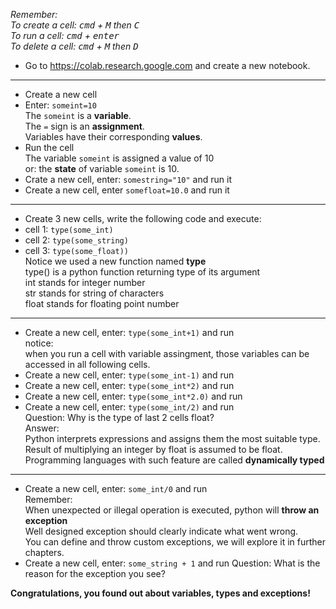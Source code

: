   *Remember:*  
  *To create a cell: <kbd>cmd</kbd> + <kbd>M</kbd> then <kbd>C</kbd>*  
  *To run a cell: <kbd>cmd</kbd> + <kbd>enter</kbd>*  
  *To delete a cell: <kbd>cmd</kbd> + <kbd>M</kbd> then <kbd>D</kbd>*  
* Go to https://colab.research.google.com and create a new notebook.
---
* Create a new cell
* Enter: `someint=10`    
  The `someint` is a **variable**.  
  The `=` sign is an **assignment**.  
  Variables have their corresponding **values**.  
* Run the cell  
  The variable `someint` is assigned a value of 10  
  or: the **state** of variable `someint` is 10.
* Crate a new cell, enter: `somestring="10"` and run it
* Create a new cell, enter `somefloat=10.0` and run it  
---
* Create 3 new cells, write the following code and execute:
* cell 1: `type(some_int)`
* cell 2: `type(some_string)`
* cell 3: `type(some_float))`  
  Notice we used a new function named **type**  
  type() is a python function returning type of its argument  
  int stands for integer number  
  str stands for string of characters  
  float stands for floating point number  
---
* Create a new cell, enter: `type(some_int+1)` and run  
  notice:  
  when you run a cell with variable assingment, those variables can be accessed in all following cells.
* Create a new cell, enter: `type(some_int-1)` and run  
* Create a new cell, enter: `type(some_int*2)` and run  
* Create a new cell, enter: `type(some_int*2.0)` and run  
* Create a new cell, enter: `type(some_int/2)` and run  
  Question: Why is the type of last 2 cells float?  
  Answer:  
  Python interprets expressions and assigns them the most suitable type.  
  Result of multiplying an integer by float is assumed to be float.
  Programming languages with such feature are called **dynamically typed**
---
* Create a new cell, enter: `some_int/0` and run  
  Remember:  
  When unexpected or illegal operation is executed, python will **throw an exception**  
  Well designed exception should clearly indicate what went wrong.  
  You can define and throw custom exceptions, we will explore it in further chapters.
* Create a new cell, enter: `some_string + 1` and run
  Question: What is the reason for the exception you see?

**Congratulations, you found out about variables, types and exceptions!**

    
